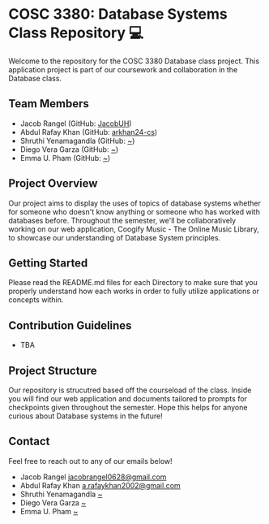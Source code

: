 # COSC 3380: Database Systems Class Repository 💻

Welcome to the repository for the COSC 3380 Database class project. This application project is part of our coursework and collaboration in the Database class.

## Team Members

- Jacob Rangel (GitHub: [JacobUH](https://github.com/JacobUH))
- Abdul Rafay Khan (GitHub: [arkhan24-cs](https://github.com/arkhan-cs))
- Shruthi Yenamagandla (GitHub: [~](https://github.com/))
- Diego Vera Garza (GitHub: [~](https://github.com/))
- Emma U. Pham (GitHub: [~](https://github.com/))

## Project Overview

Our project aims to display the uses of topics of database systems whether for someone who doesn't know anything or someone who has worked with databases before. Throughout the semester, we'll be collaboratively working on our web application, Coogify Music - The Online Music Library, to showcase our understanding of Database System principles.

## Getting Started

Please read the README.md files for each Directory to make sure that you properly understand how each works in order to fully utilize applications or concepts within.

## Contribution Guidelines

- TBA

## Project Structure

Our repository is strucutred based off the courseload of the class. Inside you will find our web application and documents tailored to prompts for checkpoints given throughout the semester. Hope this helps for anyone curious about Database systems in the future!

## Contact

Feel free to reach out to any of our emails below!

- Jacob Rangel [jacobrangel0628@gmail.com](https://jacobrangel0628@gmail.com)
- Abdul Rafay Khan [a.rafaykhan2002@gmail.com](https://a.rafaykhan2002@gmail.com)
- Shruthi Yenamagandla [~]()
- Diego Vera Garza [~]()
- Emma U. Pham [~]()
